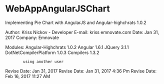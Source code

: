 # WebAppAngularJSChart
Implementing Pie Chart with AngularJS and Angular-highchrats 1.0.2

Author: 	Kriss Nickov - Developer
E-mail:		kriss emnovate.com
Date:		Jan 31, 2017
Company:	Emnovate

Modules:	Angular-Highchrats 1.0.2
			Angular 1.6.1
			JQuery 3.1.1
			DotNetCompilerPlatform 1.0.3
			Compilers 1.3.2
			
			using another user
Revise Date:	Jan 31, 2017
Revise Date:	Jan 31, 2017 4:36 Pm
Revise Date:	Feb 16, 2017 11:27 AM